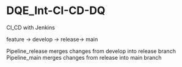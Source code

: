 # DQE_Int-CI-CD-DQ

CI_CD with Jenkins

feature -> develop -> release-> main

Pipeline_release merges changes from develop into release branch
Pipeline_main merges changes from release into main branch

